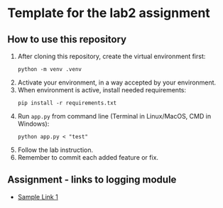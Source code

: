 # Template for the lab2 assignment

## How to use this repository

1. After cloning this repository, create the virtual environment first:
   ```
   python -m venv .venv
   ```
1. Activate your environment, in a way accepted by your environment.
1. When environment is active, install needed requirements:
   ``` 
   pip install -r requirements.txt
   ```
1. Run `app.py` from command line (Terminal in Linux/MacOS, CMD in Windows):
   ```
   python app.py < "test"
   ```
1. Follow the lab instruction.
1. Remember to commit each added feature or fix.

## Assignment - links to logging module

- [Sample Link 1](https://pwr.edu.pl)
